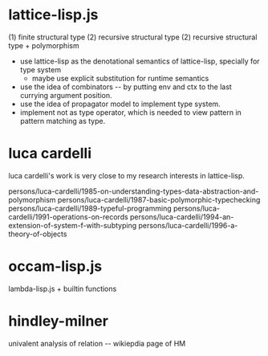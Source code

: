 # lattice-lisp.js

(1) finite structural type
(2) recursive structural type
(2) recursive structural type + polymorphism

- use lattice-lisp as the denotational semantics of lattice-lisp, specially for type system
  - maybe use explicit substitution for runtime semantics
- use the idea of combinators -- by putting env and ctx to the last currying argument position.
- use the idea of propagator model to implement type system.
- implement not as type operator, which is needed to view pattern in pattern matching as type.

# luca cardelli

luca cardelli's work is very close to my research interests in lattice-lisp.

persons/luca-cardelli/1985-on-understanding-types-data-abstraction-and-polymorphism
persons/luca-cardelli/1987-basic-polymorphic-typechecking
persons/luca-cardelli/1989-typeful-programming
persons/luca-cardelli/1991-operations-on-records
persons/luca-cardelli/1994-an-extension-of-system-f-with-subtyping
persons/luca-cardelli/1996-a-theory-of-objects

# occam-lisp.js

lambda-lisp.js + builtin functions

# hindley-milner

univalent analysis of relation -- wikiepdia page of HM
